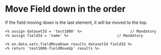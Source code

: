 # Move Field down in the order

If the field moving down is the last element, it will be moved to the top.

```
<% assign datasetId = 'test1000' %>                      // Mandatory
<% assign fieldId = 'name' %>                      // Mandatory

<% en.data.sets.fieldMoveDown results datasetId fieldId %>
<% return 'test1000-fieldMoveUp' results %>
```